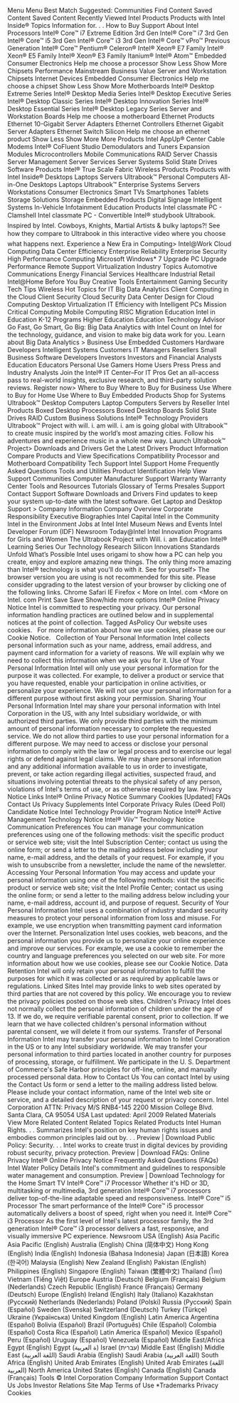 Menu Menu Best Match Suggested: Communities Find Content Saved Content Saved Content Recently Viewed Intel Products Products with Intel Inside® Topics Information for. . . How to Buy Support About Intel Processors Intel® Core™ i7 Extreme Edition 3rd Gen Intel® Core™ i7 3rd Gen Intel® Core™ i5 3rd Gen Intel® Core™ i3 3rd Gen Intel® Core™ vPro™ Previous Generation Intel® Core™ Pentium® Celeron® Intel® Xeon® E7 Family Intel® Xeon® E5 Family Intel® Xeon® E3 Family Itanium® Intel® Atom™ Embedded Consumer Electronics Help me choose a processor Show Less Show More Chipsets Performance Mainstream Business Value Server and Workstation Chipsets Internet Devices Embedded Consumer Electronics Help me choose a chipset Show Less Show More Motherboards Intel® Desktop Extreme Series Intel® Desktop Media Series Intel® Desktop Executive Series Intel® Desktop Classic Series Intel® Desktop Innovation Series Intel® Desktop Essential Series Intel® Desktop Legacy Series Server and Workstation Boards Help me choose a motherboard Ethernet Products Ethernet 10-Gigabit Server Adapters Ethernet Controllers Ethernet Gigabit Server Adapters Ethernet Switch Silicon Help me choose an ethernet product Show Less Show More More Products Intel AppUp® Center Cable Modems Intel® CoFluent Studio Demodulators and Tuners Expansion Modules Microcontrollers Mobile Communications RAID Server Chassis Server Management Server Services Server Systems Solid State Drives Software Products Intel® True Scale Fabric Wireless Products Products with Intel Inside® Desktops Laptops Servers Ultrabook™ Personal Computers All-in-One Desktops Laptops Ultrabook™ Enterprise Systems Servers Workstations Consumer Electronics Smart TVs Smartphones Tablets Storage Solutions Storage Embedded Products Digital Signage Intelligent Systems In-Vehicle Infotainment Education Products Intel classmate PC - Clamshell Intel classmate PC - Convertible Intel® studybook Ultrabook. Inspired by Intel. Cowboys, Knights, Martial Artists & bulky laptops?! See how they compare to Ultrabook in this interactive video where you choose what happens next. Experience a New Era in Computing> Intel@Work Cloud Computing Data Center Efficiency Enterprise Reliability Enterprise Security High Performance Computing Microsoft Windows\* 7 Upgrade PC Upgrade Performance Remote Support Virtualization Industry Topics Automotive Communications Energy Financial Services Healthcare Industrial Retail Intel@Home Before You Buy Creative Tools Entertainment Gaming Security Tech Tips Wireless Hot Topics for IT Big Data Analytics Client Computing in the Cloud Client Security Cloud Security Data Center Design for Cloud Computing Desktop Virtualization IT Efficiency with Intelligent PCs Mission Critical Computing Mobile Computing RISC Migration Education Intel in Education K-12 Programs Higher Education Education Technology Advisor Go Fast, Go Smart, Go Big: Big Data Analytics with Intel Count on Intel for the technology, guidance, and vision to make big data work for you. Learn about Big Data Analytics > Business Use Embedded Customers Hardware Developers Intelligent Systems Customers IT Managers Resellers Small Business Software Developers Investors Investors and Financial Analysts Education Educators Personal Use Gamers Home Users Press Press and Industry Analysts Join the Intel® IT Center–For IT Pros Get an all-access pass to real-world insights, exclusive research, and third-party solution reviews. Register now> Where to Buy Where to Buy for Business Use Where to Buy for Home Use Where to Buy Embedded Products Shop for Systems Ultrabook™ Desktop Computers Laptop Computers Servers by Reseller Intel Products Boxed Desktop Processors Boxed Desktop Boards Solid State Drives RAID Custom Business Solutions Intel® Technology Providers Ultrabook™ Project with will. i. am will. i. am is going global with Ultrabook™ to create music inspired by the world’s most amazing cities. Follow his adventures and experience music in a whole new way. Launch Ultrabook™ Project> Downloads and Drivers Get the Latest Drivers Product Information Compare Products and View Specifications Compatibility Processor and Motherboard Compatibility Tech Support Intel Support Home Frequently Asked Questions Tools and Utilities Product Identification Help View Support Communities Computer Manufacturer Support Warranty Warranty Center Tools and Resources Tutorials Glossary of Terms Presales Support Contact Support Software Downloads and Drivers Find updates to keep your system up-to-date with the latest software. Get Laptop and Desktop Support > Company Information Company Overview Corporate Responsibility Executive Biographies Intel Capital Intel in the Community Intel in the Environment Jobs at Intel Intel Museum News and Events Intel Developer Forum (IDF) Newsroom Today@Intel Intel Innovation Programs for Girls and Women The Ultrabook Project with Will. i. am Education Intel® Learning Series Our Technology Research Silicon Innovations Standards Unfold What’s Possible Intel uses origami to show how a PC can help you create, enjoy and explore amazing new things. The only thing more amazing than Intel® technology is what you’ll do with it. See for yourself> The browser version you are using is not recommended for this site. Please consider upgrading to the latest version of your browser by clicking one of the following links. Chrome Safari IE Firefox < More on Intel. com <More on Intel. com Print Save Save Show/hide more options Intel® Online Privacy Notice Intel is committed to respecting your privacy. Our personal information handling practices are outlined below and in supplemental notices at the point of collection. Tagged AsPolicy Our website uses cookies.   For more information about how we use cookies, please see our Cookie Notice.   Collection of Your Personal Information Intel collects personal information such as your name, address, email address, and payment card information for a variety of reasons. We will explain why we need to collect this information when we ask you for it. Use of Your Personal Information Intel will only use your personal information for the purpose it was collected. For example, to deliver a product or service that you have requested, enable your participation in online activities, or personalize your experience. We will not use your personal information for a different purpose without first asking your permission. Sharing Your Personal Information Intel may share your personal information with Intel Corporation in the US, with any Intel subsidiary worldwide, or with authorized third parties. We only provide third parties with the minimum amount of personal information necessary to complete the requested service. We do not allow third parties to use your personal information for a different purpose. We may need to access or disclose your personal information to comply with the law or legal process and to exercise our legal rights or defend against legal claims. We may share personal information and any additional information available to us in order to investigate, prevent, or take action regarding illegal activities, suspected fraud, and situations involving potential threats to the physical safety of any person, violations of Intel's terms of use, or as otherwise required by law. Privacy Notice Links Intel® Online Privacy Notice Summary Cookies \[Updated\] FAQs Contact Us Privacy Supplements Intel Corporate Privacy Rules (Deed Poll) Candidate Notice Intel Technology Provider Program Notice Intel® Active Management Technology Notice Intel® Viiv™ Technology Notice Communication Preferences You can manage your communication preferences using one of the following methods: visit the specific product or service web site; visit the Intel Subscription Center; contact us using the online form; or send a letter to the mailing address below including your name, e-mail address, and the details of your request. For example, if you wish to unsubscribe from a newsletter, include the name of the newsletter. Accessing Your Personal Information You may access and update your personal information using one of the following methods: visit the specific product or service web site; visit the Intel Profile Center; contact us using the online form; or send a letter to the mailing address below including your name, e-mail address, account id, and purpose of request. Security of Your Personal Information Intel uses a combination of industry standard security measures to protect your personal information from loss and misuse. For example, we use encryption when transmitting payment card information over the Internet. Personalization Intel uses cookies, web beacons, and the personal information you provide us to personalize your online experience and improve our services. For example, we use a cookie to remember the country and language preferences you selected on our web site. For more information about how we use cookies, please see our Cookie Notice. Data Retention Intel will only retain your personal information to fulfill the purposes for which it was collected or as required by applicable laws or regulations. Linked Sites Intel may provide links to web sites operated by third parties that are not covered by this policy. We encourage you to review the privacy policies posted on those web sites. Children's Privacy Intel does not normally collect the personal information of children under the age of 13. If we do, we require verifiable parental consent, prior to collection. If we learn that we have collected children's personal information without parental consent, we will delete it from our systems. Transfer of Personal Information Intel may transfer your personal information to Intel Corporation in the US or to any Intel subsidiary worldwide. We may transfer your personal information to third parties located in another country for purposes of processing, storage, or fulfillment. We participate in the U. S. Department of Commerce's Safe Harbor principles for off-line, online, and manually processed personal data. How to Contact Us You can contact Intel by using the Contact Us form or send a letter to the mailing address listed below. Please include your contact information, name of the Intel web site or service, and a detailed description of your request or privacy concern. Intel Corporation ATTN: Privacy M/S RNB4-145 2200 Mission College Blvd. Santa Clara, CA 95054 USA Last updated: April 2009 Related Materials View More Related Content Related Topics Related Products Intel Human Rights. . . Summarizes Intel's position on key human rights issues and embodies common principles laid out by. . . Preview | Download Public Policy: Security. . . Intel works to create trust in digital devices by providing robust security, privacy protection. Preview | Download FAQs: Online Privacy Intel® Online Privacy Notice Frequently Asked Questions (FAQs) Intel Water Policy Details Intel's commitment and guidelines to responsible water management and consumption. Preview | Download Technology for the Home Smart TV Intel® Core™ i7 Processor Whether it's HD or 3D, multitasking or multimedia, 3rd generation Intel® Core™ i7 processors deliver top-of-the-line adaptable speed and responsiveness. Intel® Core™ i5 Processor The smart performance of the Intel® Core™ i5 processor automatically delivers a boost of speed, right when you need it. Intel® Core™ i3 Processor As the first level of Intel's latest processor family, the 3rd generation Intel® Core™ i3 processor delivers a fast, responsive, and visually immersive PC experience. Newsroom USA (English) Asia Pacific Asia Pacific (English) Australia (English) China (简体中文) Hong Kong (English) India (English) Indonesia (Bahasa Indonesia) Japan (日本語) Korea (한국어) Malaysia (English) New Zealand (English) Pakistan (English) Philippines (English) Singapore (English) Taiwan (繁體中文) Thailand (ไทย) Vietnam (Tiếng Việt) Europe Austria (Deutsch) Belgium (Français) Belgium (Nederlands) Czech Republic (English) France (Français) Germany (Deutsch) Europe (English) Ireland (English) Italy (Italiano) Kazakhstan (Русский) Netherlands (Nederlands) Poland (Polski) Russia (Русский) Spain (Español) Sweden (Svenska) Switzerland (Deutsch) Turkey (Türkçe) Ukraine (Українська) United Kingdom (English) Latin America Argentina (Español) Bolivia (Español) Brazil (Português) Chile (Español) Colombia (Español) Costa Rica (Español) Latin America (Español) Mexico (Español) Peru (Español) Uruguay (Español) Venezuela (Español) Middle East/Africa Egypt (English) Egypt (ة العربية) Israel (עברית) Middle East (English) Middle East (اللغة العربية) Saudi Arabia (English) Saudi Arabia (اللغة العربية) South Africa (English) United Arab Emirates (English) United Arab Emirates (اللغة العربية) North America United States (English) Canada (English) Canada (Français) Tools © Intel Corporation Company Information Support Contact Us Jobs Investor Relations Site Map Terms of Use \*Trademarks Privacy Cookies